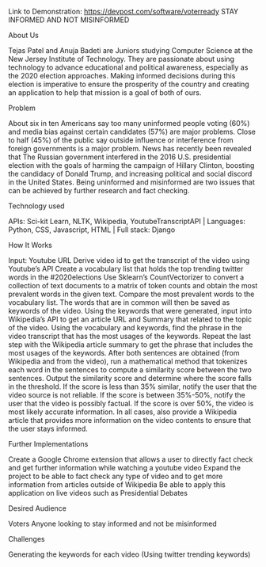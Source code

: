 Link to Demonstration: https://devpost.com/software/voterready
STAY INFORMED AND NOT MISINFORMED

About Us

Tejas Patel and Anuja Badeti are Juniors studying Computer Science at the New Jersey Institute of Technology. They are passionate about using technology to advance educational and political awareness, especially as the 2020 election approaches. Making informed decisions during this election is imperative to ensure the prosperity of the country and creating an application to help that mission is a goal of both of ours.

Problem

About six in ten Americans say too many uninformed people voting (60%) and media bias against certain candidates (57%) are major problems. Close to half (45%) of the public say outside influence or interference from foreign governments is a major problem. News has recently been revealed that The Russian government interfered in the 2016 U.S. presidential election with the goals of harming the campaign of Hillary Clinton, boosting the candidacy of Donald Trump, and increasing political and social discord in the United States. Being uninformed and misinformed are two issues that can be achieved by further research and fact checking.

Technology used

APIs: Sci-kit Learn, NLTK, Wikipedia, YoutubeTranscriptAPI | Languages: Python, CSS, Javascript, HTML | Full stack: Django

How It Works

Input: Youtube URL Derive video id to get the transcript of the video using Youtube’s API Create a vocabulary list that holds the top trending twitter words in the #2020elections Use Sklearn’s CountVectorizer to convert a collection of text documents to a matrix of token counts and obtain the most prevalent words in the given text. Compare the most prevalent words to the vocabulary list. The words that are in common will then be saved as keywords of the video. Using the keywords that were generated, input into Wikipedia’s API to get an article URL and Summary that related to the topic of the video. Using the vocabulary and keywords, find the phrase in the video transcript that has the most usages of the keywords. Repeat the last step with the Wikipedia article summary to get the phrase that includes the most usages of the keywords. After both sentences are obtained (from Wikipedia and from the video), run a mathematical method that tokenizes each word in the sentences to compute a similarity score between the two sentences. Output the similarity score and determine where the score falls in the threshold. If the score is less than 35% similar, notify the user that the video source is not reliable. If the score is between 35%-50%, notify the user that the video is possibly factual. If the score is over 50%, the video is most likely accurate information. In all cases, also provide a Wikipedia article that provides more information on the video contents to ensure that the user stays informed.

Further Implementations

Create a Google Chrome extension that allows a user to directly fact check and get further information while watching a youtube video Expand the project to be able to fact check any type of video and to get more information from articles outside of Wikipedia Be able to apply this application on live videos such as Presidential Debates

Desired Audience

Voters Anyone looking to stay informed and not be misinformed

Challenges

Generating the keywords for each video (Using twitter trending keywords)
